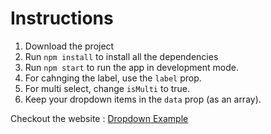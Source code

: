 # Instructions 

1. Download the project
2. Run `npm install` to install all the dependencies
3. Run `npm start` to run the app in development mode.
4. For cahnging the label, use the `label` prop.
5. For multi select, change `isMulti` to true.
6. Keep your dropdown items in the `data` prop (as an array).


Checkout the website : [Dropdown Example](https://hiveai-dropdown.netlify.app/)

